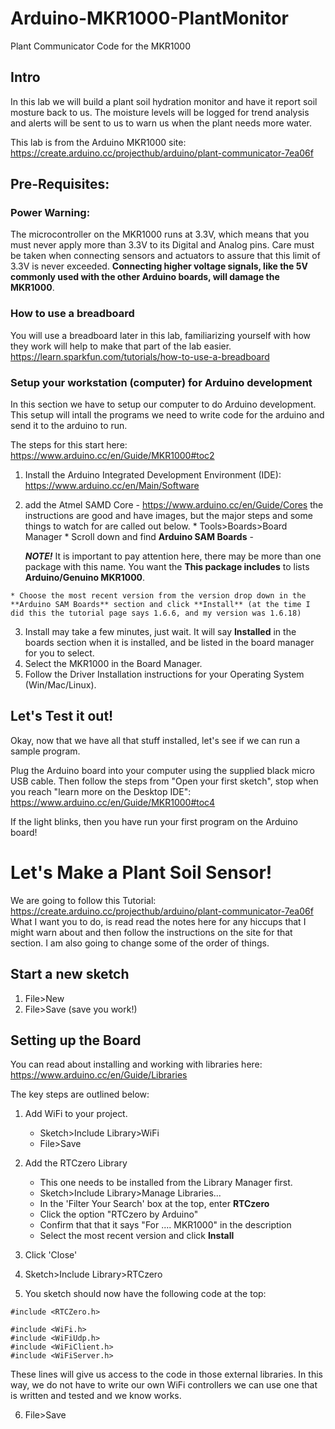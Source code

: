 # Arduino-MKR1000-PlantMonitor
Plant Communicator Code for the MKR1000

## Intro
In this lab we will build a plant soil hydration monitor and have it report soil mosture back to us.  The moisture levels will be logged for trend analysis and alerts will be sent to us to warn us when the plant needs more water.

This lab is from the Arduino MKR1000 site:
https://create.arduino.cc/projecthub/arduino/plant-communicator-7ea06f



## Pre-Requisites:

### Power Warning:
The microcontroller on the MKR1000 runs at 3.3V, which means that you must never apply more than 3.3V to its Digital and Analog pins. Care must be taken when connecting sensors and actuators to assure that this limit of 3.3V is never exceeded. **Connecting higher voltage signals, like the 5V commonly used with the other Arduino boards, will damage the MKR1000**.

### How to use a breadboard
You will use a breadboard later in this lab, familiarizing yourself with how they work will help to make that part of the lab easier. https://learn.sparkfun.com/tutorials/how-to-use-a-breadboard

### Setup your workstation (computer) for Arduino development

In this section we have to setup our computer to do Arduino development.  This setup will intall the programs we need to write code for the arduino and send it to the arduino to run.

The steps for this start here:
 https://www.arduino.cc/en/Guide/MKR1000#toc2

  1. Install the Arduino Integrated Development Environment (IDE): https://www.arduino.cc/en/Main/Software
  2. add the Atmel SAMD Core - https://www.arduino.cc/en/Guide/Cores the instructions are good and have images, but the major steps and some things to watch for are called out below.
    * Tools>Boards>Board Manager
    * Scroll down and find **Arduino SAM Boards** -

      ***NOTE!*** It is important to pay attention here, there may be more than one package with this name.  You want the **This package includes** to lists **Arduino/Genuino MKR1000**.

    * Choose the most recent version from the version drop down in the **Arduino SAM Boards** section and click **Install** (at the time I did this the tutorial page says 1.6.6, and my version was 1.6.18)
  3. Install may take a few minutes, just wait.  It will say **Installed** in the boards section when it is installed, and be listed in the board manager for you to select.
  4. Select the MKR1000 in the Board Manager.
  5. Follow the Driver Installation instructions for your Operating System (Win/Mac/Linux).

  ## Let's Test it out!

  Okay, now that we have all that stuff installed, let's see if we can run a sample program.

  Plug the Arduino board into your computer using the supplied black micro USB cable.
  Then follow the steps from "Open your first sketch", stop when you reach "learn more on the Desktop IDE": https://www.arduino.cc/en/Guide/MKR1000#toc4

  If the light blinks, then you have run your first program on the Arduino board!

# Let's Make a Plant Soil Sensor!

  We are going to follow this Tutorial: https://create.arduino.cc/projecthub/arduino/plant-communicator-7ea06f
  What I want you to do, is read read the notes here for any hiccups that I might warn about and then follow the instructions on the site for that section.  I am also going to change some of the order of things.

## Start a new sketch
  1. File>New
  2. File>Save (save you work!)

## Setting up the Board

You can read about installing and working with libraries here: https://www.arduino.cc/en/Guide/Libraries

The key steps are outlined below:

  1. Add WiFi to your project.
      * Sketch>Include Library>WiFi
      * File>Save

  2. Add the RTCzero Library
      * This one needs to be installed from the Library Manager first.
      * Sketch>Include Library>Manage Libraries...
      * In the 'Filter Your Search' box at the top, enter **RTCzero**
      * Click the option "RTCzero by Arduino"
      * Confirm that that it says "For .... MKR1000" in the description
      * Select the most recent version and click **Install**

  3.  Click 'Close'

  4. Sketch>Include Library>RTCzero

  5. You sketch should now have the following code at the top:
  ```
  #include <RTCZero.h>

  #include <WiFi.h>
  #include <WiFiUdp.h>
  #include <WiFiClient.h>
  #include <WiFiServer.h>
  ```

  These lines will give us access to the code in those external libraries.
  In this way, we do not have to write our own WiFi controllers we can use one that is written and tested and we know works.

  6. File>Save

##
